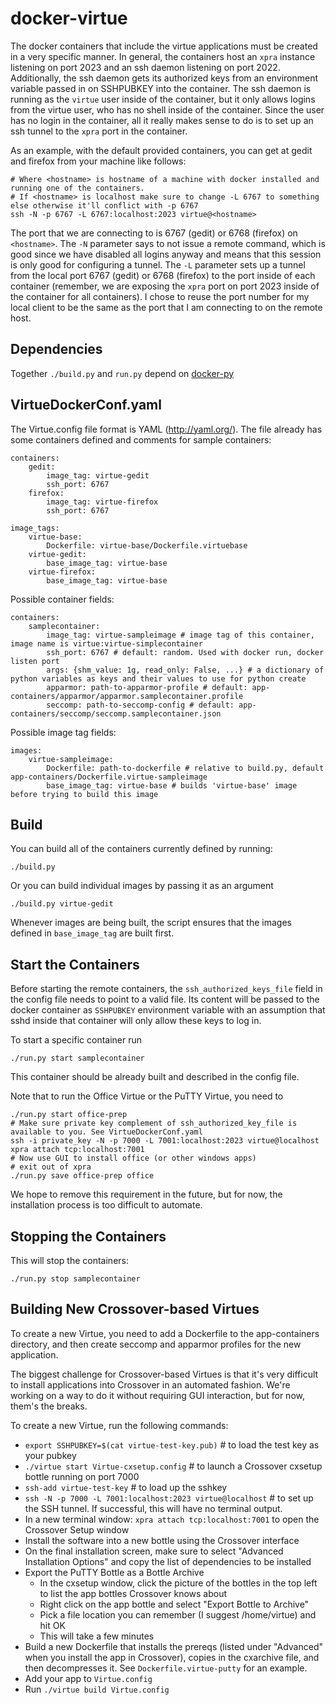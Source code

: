 docker-virtue
=============

The docker containers that include the virtue applications must be created in a very specific manner. In general,
the containers host an `xpra` instance listening on port 2023 and an ssh daemon listening on port 2022. Additionally,
the ssh daemon gets its authorized keys from an environment variable passed in on SSHPUBKEY into the container. The ssh
daemon is running as the `virtue` user inside of the container, but it only allows logins from the virtue user, who has no shell
inside of the container. Since the user has no login in the container, all it really makes sense to do is to set up an ssh tunnel
to the `xpra` port in the container.

As an example, with the default provided containers, you can get at gedit and firefox from your machine like follows:

```
# Where <hostname> is hostname of a machine with docker installed and running one of the containers.
# If <hostname> is localhost make sure to change -L 6767 to something else otherwise it'll conflict with -p 6767
ssh -N -p 6767 -L 6767:localhost:2023 virtue@<hostname>
```
The port that we are connecting to is 6767 (gedit) or 6768 (firefox) on `<hostname>`. The `-N` parameter says to not issue a remote command, which
is good since we have disabled all logins anyway and means that this session is only good for configuring a tunnel. The `-L` parameter
sets up a tunnel from the local port 6767 (gedit) or 6768 (firefox) to the port inside of each container (remember, we are exposing
the `xpra` port on port 2023 inside of the container for all containers). I chose to reuse the port number for my local client to be the
same as the port that I am connecting to on the remote host.


Dependencies
------------

Together `./build.py` and `run.py` depend on [docker-py](https://github.com/docker/docker-py)

VirtueDockerConf.yaml
-------------

The Virtue.config file format is YAML (http://yaml.org/). The file already has some containers defined and comments for sample containers:
```
containers:
	gedit:
		image_tag: virtue-gedit
		ssh_port: 6767
	firefox:
		image_tag: virtue-firefox
		ssh_port: 6767

image_tags:
	virtue-base:
		Dockerfile: virtue-base/Dockerfile.virtuebase
	virtue-gedit:
		base_image_tag: virtue-base
	virtue-firefox:
		base_image_tag: virtue-base

```

Possible container fields:
```
containers:
	samplecontainer:
	    image_tag: virtue-sampleimage # image tag of this container, image name is virtue:virtue-simplecontainer
        ssh_port: 6767 # default: random. Used with docker run, docker listen port
        args: {shm_value: 1g, read_only: False, ...} # a dictionary of python variables as keys and their values to use for python create
        apparmor: path-to-apparmor-profile # default: app-containers/apparmor/apparmor.samplecontainer.profile
		seccomp: path-to-seccomp-config # default: app-containers/seccomp/seccomp.samplecontainer.json
```

Possible image tag fields:
```
images:
	virtue-sampleimage:
	    Dockerfile: path-to-dockerfile # relative to build.py, default app-containers/Dockerfile.virtue-sampleimage
	    base_image_tag: virtue-base # builds 'virtue-base' image before trying to build this image

```

Build
-----

You can build all of the containers currently defined by running:
```
./build.py
```

Or you can build individual images by passing it as an argument
```
./build.py virtue-gedit
```

Whenever images are being built, the script ensures that the images defined in `base_image_tag` are built first.

Start the Containers
--------------------

Before starting the remote containers, the `ssh_authorized_keys_file` field in the config file needs to point to a valid file. Its content will be passed to the docker container as `SSHPUBKEY` environment variable with an assumption that sshd inside that container will only allow these keys to log in.

To start a specific container run
```
./run.py start samplecontainer
```
This container should be already built and described in the config file.

Note that to run the Office Virtue or the PuTTY Virtue, you need to 
```
./run.py start office-prep
# Make sure private key complement of ssh_authorized_key_file is available to you. See VirtueDockerConf.yaml
ssh -i private_key -N -p 7000 -L 7001:localhost:2023 virtue@localhost
xpra attach tcp:localhost:7001
# Now use GUI to install office (or other windows apps)
# exit out of xpra
./run.py save office-prep office
```
We hope to remove this requirement in the future, but for now, the installation process is too difficult to automate.


Stopping the Containers
------------------------

This will stop the containers:
```
./run.py stop samplecontainer
```

Building New Crossover-based Virtues
------------------------

To create a new Virtue, you need to add a Dockerfile to the app-containers directory, and then create seccomp and apparmor profiles for the new application.

The biggest challenge for Crossover-based Virtues is that it's very difficult to install applications into Crossover in an automated fashion. We're working on a way to do it without requiring GUI interaction, but for now, them's the breaks.

To create a new Virtue, run the following commands:

- `export SSHPUBKEY=$(cat virtue-test-key.pub)` # to load the test key as your pubkey
- `./virtue start Virtue-cxsetup.config` # to launch a Crossover cxsetup bottle running on port 7000
- `ssh-add virtue-test-key` # to load up the sshkey
- `ssh -N -p 7000 -L 7001:localhost:2023 virtue@localhost` # to set up the SSH tunnel. If successful, this will have no terminal output.
- In a new terminal window: `xpra attach tcp:localhost:7001` to open the Crossover Setup window
- Install the software into a new bottle using the Crossover interface
- On the final installation screen, make sure to select "Advanced Installation Options" and copy the list of dependencies to be installed
- Export the PuTTY Bottle as a Bottle Archive
	- In the cxsetup window, click the picture of the bottles in the top left to list the app bottles Crossover knows about
	- Right click on the app bottle and select "Export Bottle to Archive"
	- Pick a file location you can remember (I suggest /home/virtue) and hit OK
	- This will take a few minutes
- Build a new Dockerfile that installs the prereqs (listed under "Advanced" when you install the app in Crossover), copies in the cxarchive file, and then decompresses it. See `Dockerfile.virtue-putty` for an example.
- Add your app to `Virtue.config`
- Run `./virtue build Virtue.config`
